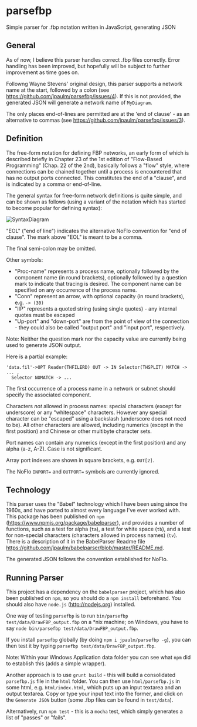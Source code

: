 parsefbp
========

Simple parser for .fbp notation written in JavaScript, generating JSON 

General
---

As of now, I believe this parser handles correct .fbp files correctly.  Error handling has been improved, but hopefully will be subject to further improvement as time goes on. 

Followng Wayne Stevens' original design, this parser supports a network name at the start, followed by a colon (see https://github.com/jpaulm/parsefbp/issues/4).  If this is not provided, the generated JSON will generate a network name of `MyDiagram`.

The only places end-of-lines are permitted are at the 'end of clause' - as an alternative to commas (see https://github.com/jpaulm/parsefbp/issues/3).

Definition
---

The free-form notation for defining FBP networks, an early form of which is described briefly in Chapter 23 of the 1st edition of "Flow-Based Programming" (Chap. 22 of the 2nd), basically follows a "flow" style, where connections can be chained together until a process is encountered that has no output ports connected.  This constitutes the end of a "clause", and is indicated by a comma or end-of-line.

The general syntax for free-form network definitions is quite simple, and can be shown as follows (using a variant of the notation which has started to become popular for defining syntax):  
  
![SyntaxDiagram](https://github.com/jpaulm/parsefbp/blob/master/docs/Threads.gif "Syntax Diagram")

"EOL" ("end of line") indicates the alternative NoFlo convention for "end of clause". The mark above "EOL" is meant to be a comma.

The final semi-colon may be omitted.

Other symbols:

- "Proc-name" represents a process name, optionally followed by the component name (in round brackets), optionally followed by a question mark to indicate that tracing is desired.  The component name can be specified on any occurrence of the process name. 
- "Conn" represent an arrow, with optional capacity (in round brackets), e.g. `-> (30)`
- "IIP" represents a quoted string (using single quotes) - any internal quotes must be escaped
- "Up-port" and "down-port" are from the point of view of the connection - they could also be called "output port" and "input port", respectively.

Note: Neither the question mark nor the capacity value are currently being used to generate JSON output.

Here is a partial example:

    'data.fil'->OPT Reader(THFILERD) OUT -> IN Selector(THSPLIT) MATCH -> ... ,
      Selector NOMATCH -> ...
      
The first occurrence of a process name in a network or subnet should specify the associated component.

Characters _not_ allowed in process names: special characters (except for underscore) or any "whitespace" characters.  However any special character can be "escaped" using a backslash (underscore does not need to be). All other characters are allowed, including numerics (except in the first position) and Chinese or other multibyte character sets.  

Port names can contain any numerics (except in the first position) and any alpha (a-z, A-Z).  Case is not significant.

Array port indexes are shown in square brackets, e.g. `OUT[2]`.
 
The NoFlo `INPORT=` and `OUTPORT=` symbols are currently ignored.

Technology
---

This parser uses the "Babel" technology which I have been using since the 1960s, and have ported to almost every language I've ever worked with.  This package has been published on `npm` (https://www.npmjs.org/package/babelparser), and provides a number of functions, such as a test for alpha (`ta`), a test for white space (`tb`), and a test for non-special characters (characters allowed in process names) (`tv`). There is a description of it in the BabelParser Readme file https://github.com/jpaulm/babelparser/blob/master/README.md. 

The generated JSON follows the convention established for NoFlo.

Running Parser
---

This project has a dependency on the `babelparser` project, which has also been published on `npm`, so you should do a `npm install` beforehand. You should also have `node.js` (http://nodejs.org) installed.

One way of testing `parsefbp` is to run `bin/parsefbp test/data/DrawFBP_output.fbp` on a *nix machine; on Windows, you have to say `node bin/parsefbp test/data/DrawFBP_output.fbp`.

If you install `parsefbp` globally (by doing `npm i jpaulm/parsefbp -g`), you can then test it by typing `parsefbp test/data/DrawFBP_output.fbp`.

Note: Within your Windows Application data folder you can see what `npm` did to establish this (adds a simple wrapper).

Another approach is to use `grunt build` - this will build a consolidated `parsefbp.js` file in the `html` folder.  You can then use `html/parsefbp.js` in some html, e.g. `html/index.html`, which puts up an input textarea and an output textarea.  Copy or type your input text into the former, and click on the `Generate JSON` button (some .fbp files can be found in `test/data`).

Alternatively, run `npm test` - this is a `mocha` test, which simply generates a list of "passes" or "fails".
